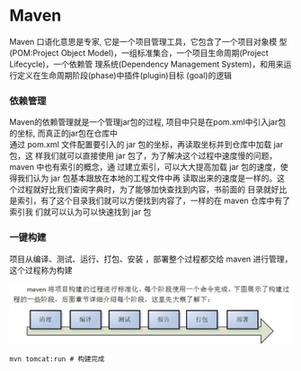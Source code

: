 # Maven

Maven 口语化意思是专家, 它是一个项目管理工具，它包含了一个项目对象模 型 (POM:Project Object Model)，一组标准集合，一个项目生命周期(Project Lifecycle)，一个依赖管 理系统(Dependency Management System)，和用来运行定义在生命周期阶段(phase)中插件(plugin)目标 (goal)的逻辑  

### 依赖管理  
Maven的依赖管理就是一个管理jar包的过程, 项目中只是在pom.xml中引入jar包的坐标, 而真正的jar包在仓库中  
通过 pom.xml 文件配置要引入的 jar 包的坐标，再读取坐标并到仓库中加载 jar 包，这 样我们就可以直接使用 jar 包了，为了解决这个过程中速度慢的问题，maven 中也有索引的概念，通 过建立索引，可以大大提高加载 jar 包的速度，使得我们认为 jar 包基本跟放在本地的工程文件中再 读取出来的速度是一样的。这个过程就好比我们查阅字典时，为了能够加快查找到内容，书前面的 目录就好比是索引，有了这个目录我们就可以方便找到内容了，一样的在 maven 仓库中有了索引我 们就可以认为可以快速找到 jar 包  

### 一键构建
项目从编译、测试、运行、打包、安装 ，部署整个过程都交给 maven 进行管理，这个过程称为构建

![](../images/17.png)

```
mvn tomcat:run # 构建完成
```